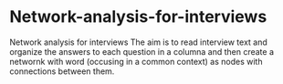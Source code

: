 # Network-analysis-for-interviews
Network analysis for interviews
The aim is to read interview text and organize the answers to each question in a columna and then create a networnk with word 
(occusing in a common context) as nodes with connections between them.
